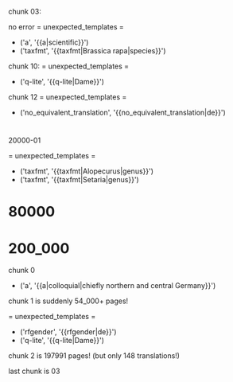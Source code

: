 chunk 03:

no error
= unexpected_templates =
 - ('a', '{{a|scientific}}')
 - ('taxfmt', '{{taxfmt|Brassica rapa|species}}')

chunk 10:
 = unexpected_templates =
 - ('q-lite', '{{q-lite|Dame}}')
 
 chunk 12
 = unexpected_templates =
 - ('no_equivalent_translation', '{{no_equivalent_translation|de}}')


# 
20000-01


= unexpected_templates =
 - ('taxfmt', '{{taxfmt|Alopecurus|genus}}')
 - ('taxfmt', '{{taxfmt|Setaria|genus}}')


# 80000

# 200_000

chunk 0

 - ('a', '{{a|colloquial|chiefly northern and central Germany}}')

 chunk 1 is suddenly 54_000+ pages!
 
 = unexpected_templates =
 - ('rfgender', '{{rfgender|de}}')
 - ('q-lite', '{{q-lite|Dame}}')

chunk 2 is 197991 pages! (but only 148 translations!)

last chunk is 03




















